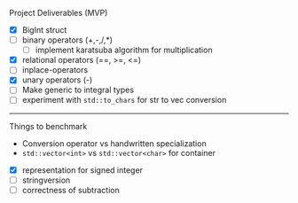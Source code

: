 Project Deliverables (MVP)

- [x] BigInt struct
- [ ] binary operators (+,-,/,\*)
  - [ ] implement karatsuba algorithm for multiplication
- [x] relational operators (==, >=, <=)
- [ ] inplace-operators
- [x] unary operators (-)
- [ ] Make generic to integral types
- [ ] experiment with `std::to_chars` for str to vec<int> conversion

---

Things to benchmark

- Conversion operator vs handwritten specialization
- `std::vector<int>` vs `std::vector<char>` for container
- [x] representation for signed integer
- [ ] stringversion
- [ ] correctness of subtraction
